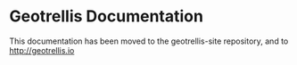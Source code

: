 # Geotrellis Documentation #

This documentation has been moved to the geotrellis-site repository, and to http://geotrellis.io

